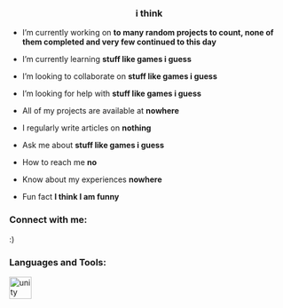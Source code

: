 <!--### Hi there 👋-->

<!--
**SharkFinFace/SharkFinFace** is a ✨ _special_ ✨ repository because its `README.md` (this file) appears on your GitHub profile.

Here are some ideas to get you started:

- 🔭 I’m currently working on ...
- 🌱 I’m currently learning ...
- 👯 I’m looking to collaborate on ...
- 🤔 I’m looking for help with ...
- 💬 Ask me about ...
- 📫 How to reach me: ...
- 😄 Pronouns: ...
- ⚡ Fun fact: ...
-->
<h3 align="center">i think</h3>

- I’m currently working on **to many random projects to count, none of them completed and very few continued to this day**

- I’m currently learning **stuff like games i guess**

- I’m looking to collaborate on **stuff like games i guess**

- I’m looking for help with **stuff like games i guess**

- All of my projects are available at **nowhere**

- I regularly write articles on **nothing**

- Ask me about **stuff like games i guess**

- How to reach me **no**

- Know about my experiences **nowhere**

- Fun fact **I think I am funny**

<h3 align="left">Connect with me:</h3>
<p align="left">
</p>
<p>:)</p>

<h3 align="left">Languages and Tools:</h3>
<p align="left"> <a href="https://unity.com/" target="_blank" rel="noreferrer"> <img src="https://www.vectorlogo.zone/logos/unity3d/unity3d-icon.svg" alt="unity" width="40" height="40"/> </a> </p>

